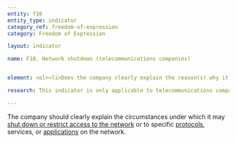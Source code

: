 ```yaml
---
entity: f10
entity_type: indicator
category_ref: freedom-of-expression
category: Freedom of Expression

layout: indicator

name: F10. Network shutdown (telecommunications companies)


element: <ol><li>Does the company clearly explain the reason(s) why it may shut down service to a particular area or group of users?</li><li>Does the company clearly explain why it may restrict access to specific applications or protocols (e.g., VoIP, messaging) in a particular area or to a specific group of users?</li><li>Does the company clearly explain its process for responding to requests to <a target="_blank" href="https://rankingdigitalrights.org/2018-indicators/#shutdown">shut down a network</a> or restrict access to a service?</li><li>Does the company commit to push back on requests to <a target="_blank" href="https://rankingdigitalrights.org/2018-indicators/#shutdown">shut down a network</a> or<b> </b><a target="_blank" href="https://rankingdigitalrights.org/2018-indicators/#accountrestriction">restrict access to a service</a>?</li><li>Does the company <a target="_blank" href="https://rankingdigitalrights.org/2018-indicators/#clearlydisclose">clearly disclose</a> that it notifies users directly when it <a target="_blank" href="https://rankingdigitalrights.org/2018-indicators/#shutdown">shuts down the network</a> or <a target="_blank" href="https://rankingdigitalrights.org/2018-indicators/#accountrestriction">restricts access to a service</a>?</li><li>Does the company list the number of <a target="_blank" href="https://rankingdigitalrights.org/2018-indicators/#networkshutdown">network shutdown</a> requests it receives?</li><li>Does the company clearly identify the specific legal authority that makes the request?</li><li>Does the company list the number of requests with which it complied?</li></ol>

research: This indicator is only applicable to telecommunications companies. Network shutdowns are a growing threat to human rights. The <a href="http://ap.ohchr.org/documents/dpage_e.aspx?si=A/HRC/32/L.20">UN Human Rights Council</a> has condemned network shutdowns as a violation of international human rights law and called on governments to refrain from taking these actions. Yet governments are <a href="https://www.accessnow.org/keepiton">increasingly ordering</a> telecommunications companies to shut down their networks, which in turn puts pressure on companies to take actions that violate their responsibility to respect human rights. We expect companies to fully disclose to the circumstances under which they might take such action and to report on the requests they receive to take such actions.</p><p><b>Potential Sources:</b></p><ul><li>Company terms of service, acceptable use policy, community standards, content guidelines, abusive behavior policy, or similar document that explains the rules users have to follow.</li><li>Company transparency report</li><li>Company law enforcement guidelines</li></ul>

---
```

The company should clearly explain the circumstances under which it may <a target="_blank" href="https://rankingdigitalrights.org/2018-indicators/#shutdown">shut down or restrict access to the network</a> or to specific <a target="_blank" href="https://rankingdigitalrights.org/2018-indicators/#protocols">protocols</a>, services, or <a href="app">applications</a> on the network.
